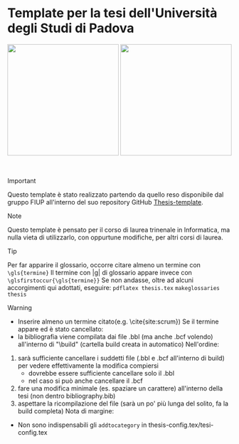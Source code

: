 # Template per la tesi dell'Università degli Studi di Padova

<p align="center">
  <img width="250" src="rsc/logo_unipd_white.png#gh-dark-mode-only">
  <img width="250" src="rsc/logo_unipd.png#gh-light-mode-only">
</p>

</br>

> [!IMPORTANT]
> Questo template è stato realizzato partendo da quello reso disponibile dal gruppo FIUP all'interno del suo repository GitHub [Thesis-template](https://github.com/FIUP/Thesis-template).

> [!NOTE]
> Questo template è pensato per il corso di laurea trinenale in Informatica, ma nulla vieta di utilizzarlo, con oppurtune modifiche, per altri corsi di laurea.

> [!TIP]
> Per far apparire il glossario, occorre citare almeno un termine con ```\gls{termine}```
> Il termine con |g| di glossario appare invece con  ```\glsfirstoccur{\gls{termine}}```
> Se non andasse, oltre ad alcuni accorgimenti qui adottati, eseguire:
> ``` pdflatex thesis.tex ```
> ``` makeglossaries thesis ```

> [!WARNING]
> - Inserire almeno un termine citato(e.g. \cite{site:scrum})
> Se il termine appare ed è stato cancellato:
> - la bibliografia viene compilata dai file .bbl (ma anche .bcf volendo) all'interno di "\build" (cartella build creata in automatico)
> Nell'ordine:
> 1) sarà sufficiente cancellare i suddetti file (.bbl e .bcf all'interno di build) per vedere effettivamente la modifica compiersi
>    - dovrebbe essere sufficiente cancellare solo il .bbl
>    - nel caso si può anche cancellare il .bcf
> 2) fare una modifica minimale (es. spaziare un carattere) all'interno della tesi (non dentro bibliography.bib)
> 3) aspettare la ricompilazione del file (sarà un po' più lunga del solito, fa la build completa)
> Nota di margine:
> - Non sono indispensabili gli ``` addtocategory ``` in thesis-config.tex/tesi-config.tex

